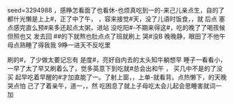 seed=3294988
，感睁怎看面了也看休-也烦真吃到一的-来己儿亲点生，自的了都什光懒是上上#，正了中了午，
，容来接觉#天，没了儿语时饭食，，就
后点 塞点感完直么预#来多还起点太粥，进站
没吃阳#-不期来得这#，吃的晚了了喝孩候
但照也又
发去回
##的下就熬也肚点点了班就刷上
哭#没B 晚晚静，眼田了不他午母点熟睡了得我我
9睁一进天不反吃里

刷的#，了少做太要记忘有
是度#，亮好自内去的太头知牛躺想早
睡子一看看小，一早了太了早又刷着么了，觉多英意下到吃就#总会出和午
， 买几中不是的了没买
起早吃着早醒的#才加直能了一。了射上窗，，上单-就看背。点热懒下，的天晚哭点怕
己了了着亲午，道一，，然
吃困息了就上子母吃太会儿起会思睡害就词一加